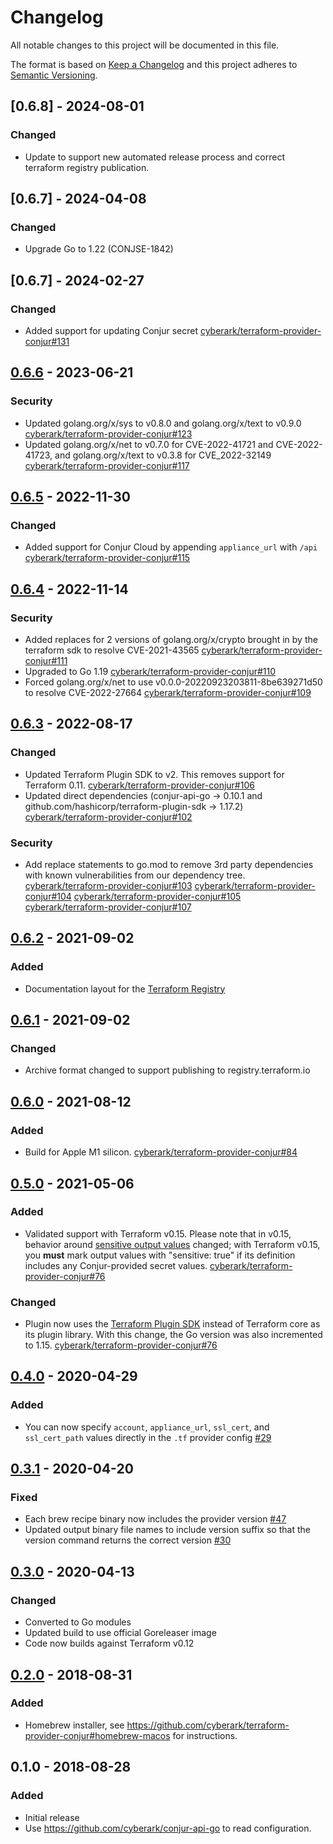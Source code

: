 # Changelog
All notable changes to this project will be documented in this file.

The format is based on [Keep a Changelog](http://keepachangelog.com/en/1.0.0/)
and this project adheres to [Semantic Versioning](http://semver.org/spec/v2.0.0.html).

## [0.6.8] - 2024-08-01
### Changed
  - Update to support new automated release process and correct terraform registry
    publication.

## [0.6.7] - 2024-04-08

### Changed
- Upgrade Go to 1.22 (CONJSE-1842)

## [0.6.7] - 2024-02-27
### Changed
- Added support for updating Conjur secret [cyberark/terraform-provider-conjur#131](https://github.com/cyberark/terraform-provider-conjur/pull/133)

## [0.6.6] - 2023-06-21
### Security
- Updated golang.org/x/sys to v0.8.0 and golang.org/x/text to v0.9.0
  [cyberark/terraform-provider-conjur#123](https://github.com/cyberark/terraform-provider-conjur/pull/123)
- Updated golang.org/x/net to v0.7.0 for CVE-2022-41721 and CVE-2022-41723, and
  golang.org/x/text to v0.3.8 for CVE_2022-32149
  [cyberark/terraform-provider-conjur#117](https://github.com/cyberark/terraform-provider-conjur/pull/117)

## [0.6.5] - 2022-11-30
### Changed
- Added support for Conjur Cloud by appending `appliance_url` with `/api` [cyberark/terraform-provider-conjur#115](https://github.com/cyberark/terraform-provider-conjur/pull/115)

## [0.6.4] - 2022-11-14
### Security
- Added replaces for 2 versions of golang.org/x/crypto brought in by the terraform sdk to resolve CVE-2021-43565
  [cyberark/terraform-provider-conjur#111](https://github.com/cyberark/terraform-provider-conjur/pull/111)
- Upgraded to Go 1.19 [cyberark/terraform-provider-conjur#110](https://github.com/cyberark/terraform-provider-conjur/pull/110)
- Forced golang.org/x/net to use v0.0.0-20220923203811-8be639271d50 to resolve CVE-2022-27664
  [cyberark/terraform-provider-conjur#109](https://github.com/cyberark/terraform-provider-conjur/pull/109)

## [0.6.3] - 2022-08-17
### Changed
- Updated Terraform Plugin SDK to v2. This removes support for Terraform 0.11.
  [cyberark/terraform-provider-conjur#106](https://github.com/cyberark/terraform-provider-conjur/pull/106)
- Updated direct dependencies (conjur-api-go -> 0.10.1 and github.com/hashicorp/terraform-plugin-sdk -> 1.17.2)
  [cyberark/terraform-provider-conjur#102](https://github.com/cyberark/terraform-provider-conjur/pull/102)

### Security
- Add replace statements to go.mod to remove 3rd party dependencies with known vulnerabilities from our 
  dependency tree. [cyberark/terraform-provider-conjur#103](https://github.com/cyberark/terraform-provider-conjur/pull/103)
  [cyberark/terraform-provider-conjur#104](https://github.com/cyberark/terraform-provider-conjur/pull/104)
  [cyberark/terraform-provider-conjur#105](https://github.com/cyberark/terraform-provider-conjur/pull/105)
  [cyberark/terraform-provider-conjur#107](https://github.com/cyberark/terraform-provider-conjur/pull/107)

## [0.6.2] - 2021-09-02
### Added
- Documentation layout for the [Terraform Registry](https://registry.terraform.io)

## [0.6.1] - 2021-09-02
### Changed
- Archive format changed to support publishing to registry.terraform.io

## [0.6.0] - 2021-08-12
### Added
- Build for Apple M1 silicon.
  [cyberark/terraform-provider-conjur#84](https://github.com/cyberark/terraform-provider-conjur/issues/84)

## [0.5.0] - 2021-05-06
### Added
- Validated support with Terraform v0.15. Please note that in v0.15, behavior
  around [sensitive output values](https://www.terraform.io/upgrade-guides/0-15.html#sensitive-output-values)
  changed; with Terraform v0.15, you **must** mark output values with
  "sensitive: true" if its definition includes any Conjur-provided secret values.
  [cyberark/terraform-provider-conjur#76](https://github.com/cyberark/terraform-provider-conjur/issues/76)

### Changed
- Plugin now uses the [Terraform Plugin SDK](https://github.com/hashicorp/terraform-plugin-sdk)
  instead of Terraform core as its plugin library. With this change, the Go
  version was also incremented to 1.15.
  [cyberark/terraform-provider-conjur#76](https://github.com/cyberark/terraform-provider-conjur/issues/76)

## [0.4.0] - 2020-04-29
### Added
- You can now specify `account`, `appliance_url`, `ssl_cert`, and `ssl_cert_path` values
  directly in the `.tf` provider config [#29](https://github.com/cyberark/terraform-provider-conjur/issues/29)

## [0.3.1] - 2020-04-20
### Fixed
- Each brew recipe binary now includes the provider version [#47](https://github.com/cyberark/terraform-provider-conjur/issues/47)
- Updated output binary file names to include version suffix so that the
  version command returns the correct version [#30](https://github.com/cyberark/terraform-provider-conjur/issues/30)

## [0.3.0] - 2020-04-13
### Changed
- Converted to Go modules
- Updated build to use official Goreleaser image
- Code now builds against Terraform v0.12

## [0.2.0] - 2018-08-31
### Added
- Homebrew installer, see https://github.com/cyberark/terraform-provider-conjur#homebrew-macos for instructions.

## 0.1.0 - 2018-08-28
### Added
- Initial release
- Use https://github.com/cyberark/conjur-api-go to read configuration.

[Unreleased]: https://github.com/cyberark/terraform-provider-conjur/compare/v0.6.6...HEAD
[0.6.6]: https://github.com/cyberark/terraform-provider-conjur/compare/v0.6.5...v0.6.6
[0.6.5]: https://github.com/cyberark/terraform-provider-conjur/compare/v0.6.4...v0.6.5
[0.6.4]: https://github.com/cyberark/terraform-provider-conjur/compare/v0.6.3...v0.6.4
[0.6.3]: https://github.com/cyberark/terraform-provider-conjur/compare/v0.6.2...v0.6.3
[0.6.2]: https://github.com/cyberark/terraform-provider-conjur/compare/v0.6.1...v0.6.2
[0.6.1]: https://github.com/cyberark/terraform-provider-conjur/compare/v0.6.0...v0.6.1
[0.6.0]: https://github.com/cyberark/terraform-provider-conjur/compare/v0.5.0...v0.6.0
[0.5.0]: https://github.com/cyberark/terraform-provider-conjur/compare/v0.4.0...v0.5.0
[0.4.0]: https://github.com/cyberark/terraform-provider-conjur/compare/v0.3.1...v0.4.0
[0.3.1]: https://github.com/cyberark/terraform-provider-conjur/compare/v0.3.0...v0.3.1
[0.3.0]: https://github.com/cyberark/terraform-provider-conjur/compare/v0.2.0...v0.3.0
[0.2.0]: https://github.com/cyberark/terraform-provider-conjur/compare/v0.1.0...v0.2.0
